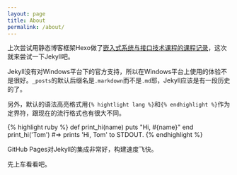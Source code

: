 ```yaml
---
layout: page
title: About
permalink: /about/
---
```


上次尝试用静态博客框架Hexo做了[嵌入式系统与接口技术课程的课程记录](https://lightyears1998.github.io/gzhu-esit-course-record/)，这次就来尝试一下Jekyll吧。

Jekyll没有对Windows平台下的官方支持，所以在Windows平台上使用的体验不是很好。`_posts`的默认后缀名是`.markdown`而不是`.md`耶，Jekyll应该是有一段历史的了。

另外，默认的语法高亮格式用`{% hightlight lang %}`和`{% endhighlight %}`作为定界符，跟现在的流行格式也有很大不同。

{% highlight ruby %}
def print_hi(name)
  puts "Hi, #{name}"
end
print_hi('Tom')
#=> prints 'Hi, Tom' to STDOUT.
{% endhighlight %}

GitHub Pages对Jekyll的集成非常好，构建速度飞快。

先上车看看吧。

